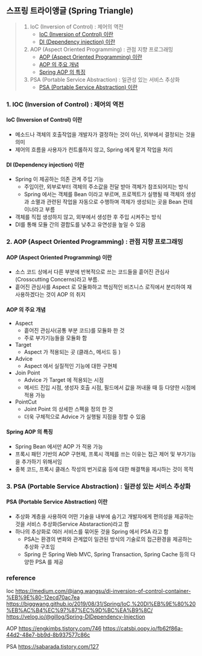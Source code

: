 ## 스프링 트라이앵글 (Spring Triangle)
> 1. IoC (Inversion of Control) : 제어의 역전
>    * [IoC (Inversion of Control) 이란](#ioc-inversion-of-control-이란)
>    * [DI (Dependency injection) 이란](#di-dependency-injection-이란)
> 2. AOP (Aspect Oriented Programming) : 관점 지향 프로그래밍
>    * [AOP (Aspect Oriented Programming) 이란](#aop-aspect-oriented-programming-이란)
>    * [AOP 의 주요 개념](#aop-의-주요-개념)
>    * [Spring AOP 의 특징](#spring-aop-의-특징)
> 3. PSA (Portable Service Abstraction) : 일관성 있는 서비스 추상화
>    * [PSA (Portable Service Abstraction) 이란](#psa-portable-service-abstraction-이란)

### 1. IOC (Inversion of Control) : 제어의 역전
#### **IoC (Inversion of Control) 이란**
* 메소드나 객체의 호출작업을 개발자가 결정하는 것이 아닌, 외부에서 결정되는 것을 의미
* 제어의 흐름을 사용자가 컨트롤하지 않고, Spring 에게 맡겨 작업을 처리

#### **DI (Dependency injection) 이란**
* Spring 이 제공하는 의존 관계 주입 기능
   * 주입이란, 외부로부터 객체의 주소값을 전달 받아 객체가 참조되어지는 방식
   * Spring 에서는 객체를 Bean 이라고 부르며, 프로젝트가 실행될 때 객체의 생성과 소멸과 관련된 작업을 자동으로 수행하며 객체가 생성되는 곳을 Bean 컨테이너라고 부름  
* 객체를 직접 생성하지 않고, 외부에서 생성한 후 주입 시켜주는 방식
* DI를 통해 모듈 간의 결합도를 낮추고 유연성을 높일 수 있음

### 2. AOP (Aspect Oriented Programming) : 관점 지향 프로그래밍 
#### **AOP (Aspect Oriented Programming) 이란**
* 소스 코드 상에서 다른 부분에 반복적으로 쓰는 코드들을 흩어진 관심사 (Crosscutting Concerns)라고 부름.
* 흩어진 관심사를 Aspect 로 모듈화하고 핵심적인 비즈니스 로직에서 분리하여 재사용하겠다는 것이 AOP 의 취지

#### **AOP 의 주요 개념**
* Aspect
   * 흩어진 관심사(공통 부분 코드)를 모듈화 한 것
   * 주로 부가기능들을 모듈화 함
* Target
   * Aspect 가 적용되는 곳 (클래스, 메서드 등 )
* Advice
   * Aspect 에서 실질적인 기능에 대한 구현체
* Join Point
   * Advice 가 Target 에 적용되는 시점
   * 메서드 진입 시점, 생성자 호출 시점, 필드에서 값을 꺼내올 때 등 다양한 시점에 적용 가능
* PointCut
   * Joint Point 의 상세한 스펙을 정의 한 것
   * 더욱 구체적으로 Advice 가 실행될 지점을 정할 수 있음

#### **Spring AOP 의 특징**
* Spring Bean 에서만 AOP 가 적용 가능
* 프록시 패턴 기반의 AOP 구현체, 프록시 객체를 쓰는 이유는 접근 제어 및 부가기능을 추가하기 위해서임
* 중복 코드, 프록시 클래스 작성의 번거로움 등에 대한 해결책을 제시하는 것이 목적

### 3. PSA (Portable Service Abstraction) : 일관성 있는 서비스 추상화
#### **PSA (Portable Service Abstraction) 이란**
* 추상화 계층을 사용하여 어떤 기술을 내부에 숨기고 개발자에게 편의성을 제공하는 것을 서비스 추상화(Service Abstaraction)라고 함
* 하나의 추상화로 여러 서비스를 묶어둔 것을 Spring 에서 PSA 라고 함
   * PSA는 환경의 변화와 관계없이 일관된 방식의 기술로의 접근환경을 제공하는 추상화 구조임
   * Spring 은 Spring Web MVC, Spring Transaction, Spring Cache 등의 다양한 PSA 를 제공

    
 



   




### reference
Ioc
https://medium.com/@jang.wangsu/di-inversion-of-control-container-%EB%9E%80-12ecd70ac7ea
https://biggwang.github.io/2019/08/31/Spring/IoC,%20DI%EB%9E%80%20%EB%AC%B4%EC%97%87%EC%9D%BC%EA%B9%8C/
https://velog.io/@gillog/Spring-DIDependency-Injection

AOP
https://engkimbs.tistory.com/746
https://catsbi.oopy.io/fb62f86a-44d2-48e7-bb9d-8b937577c86c

PSA
https://sabarada.tistory.com/127
